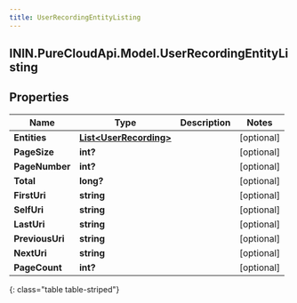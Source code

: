 ```yaml
---
title: UserRecordingEntityListing
---
```

## ININ.PureCloudApi.Model.UserRecordingEntityListing

## Properties

|Name | Type | Description | Notes|
|------------ | ------------- | ------------- | -------------|
| **Entities** | [**List&lt;UserRecording&gt;**](UserRecording.html) |  | [optional] |
| **PageSize** | **int?** |  | [optional] |
| **PageNumber** | **int?** |  | [optional] |
| **Total** | **long?** |  | [optional] |
| **FirstUri** | **string** |  | [optional] |
| **SelfUri** | **string** |  | [optional] |
| **LastUri** | **string** |  | [optional] |
| **PreviousUri** | **string** |  | [optional] |
| **NextUri** | **string** |  | [optional] |
| **PageCount** | **int?** |  | [optional] |
{: class="table table-striped"}


